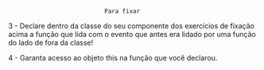                                Para fixar

3 - Declare dentro da classe do seu componente dos exercícios de fixação acima a função que lida com o evento que antes era lidado por uma função do lado de fora da classe!

4 - Garanta acesso ao objeto this na função que você declarou.